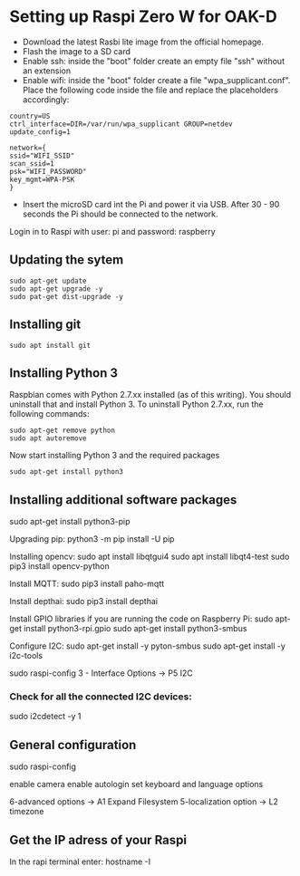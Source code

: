 # Setting up Raspi Zero W for OAK-D

- Download the latest Rasbi lite image from the official homepage.
- Flash the image to a SD card
- Enable ssh: inside the "boot" folder create an empty file "ssh" without an extension
- Enable wifi: inside the "boot" folder create a file "wpa_supplicant.conf". Place the following code inside the file and replace the placeholders accordingly:

```
country=US
ctrl_interface=DIR=/var/run/wpa_supplicant GROUP=netdev
update_config=1

network={
ssid="WIFI_SSID"
scan_ssid=1
psk="WIFI_PASSWORD"
key_mgmt=WPA-PSK
}
```
- Insert the microSD card int the Pi and power it via USB. After 30 - 90 seconds the Pi should be connected to the network.

Login in to Raspi with user: pi and password: raspberry  

## Updating the sytem
```
sudo apt-get update 
sudo apt-get upgrade -y
sudo pat-get dist-upgrade -y

```
## Installing git
```
sudo apt install git
```
## Installing Python 3
Raspbian comes with Python 2.7.xx installed (as of this writing). You should uninstall that and install Python 3. To uninstall Python 2.7.xx, run the following commands:
```
sudo apt-get remove python
sudo apt autoremove
```
Now start installing Python 3 and the required packages
```
sudo apt-get install python3
```

## Installing additional software packages
sudo apt-get install python3-pip

Upgrading pip:
python3 
-m pip install -U pip

Installing opencv:
sudo apt install libqtgui4
sudo apt install libqt4-test
sudo pip3 install opencv-python

Install MQTT:
sudo pip3 install paho-mqtt

Install depthai:
sudo pip3 install depthai

Install GPIO libraries if you are running the code on Raspberry Pi:
sudo apt-get install python3-rpi.gpio
sudo apt-get install python3-smbus

Configure I2C:
sudo apt-get install -y pyton-smbus
sudo apt-get install -y i2c-tools

sudo raspi-config
3 - Interface Options -> P5 I2C

### Check for all the connected I2C devices:
sudo i2cdetect -y 1


## General configuration
sudo raspi-config


enable camera
enable autologin
set keyboard and language options

6-advanced options -> A1 Expand Filesystem
5-localization option -> L2 timezone
  
## Get the IP adress of your Raspi
In the rapi terminal enter:
hostname -I



